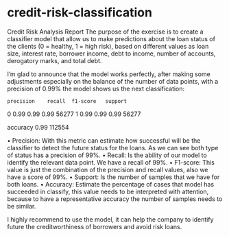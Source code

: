 # credit-risk-classification

Credit Risk Analysis Report
The purpose of the exercise is to create a classifier model that allow us to make predictions about the loan status of the clients (0 = healthy, 1 = high risk), based on different values as loan size, interest rate, borrower income, debt to income, number of accounts, derogatory marks, and total debt.

I’m glad to announce that the model works perfectly, after making some adjustments especially on the balance of the number of data points, with a precision of 0.99% the model shows us the next classification:

	precision    recall  f1-score   support
   0       	   0.99      0.99      0.99     56277
   1       	   0.99      0.99      0.99     56277

accuracy                        	 0.99    112554



•	Precision: With this metric can estimate how successful will be the classifier to detect the future status for the loans. As we can see both type of status has a precision of 99%.
•	Recall: Is the ability of our model to identify the relevant data point. We have a recall of 99%.
•	F1-score: This value is just the combination of the precision and recall values, also we have a score of 99%.
•	Support: Is the number of samples that we have for both loans.
•	Accuracy: Estimate the percentage of cases that model has succeeded in classify, this value needs to be interpreted with attention, because to have a representative accuracy the number of samples needs to be similar. 

I highly recommend to use the model, it can help the company to identify future the creditworthiness of borrowers and avoid risk loans.
